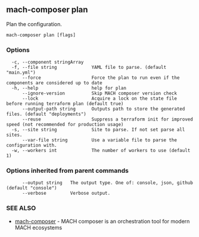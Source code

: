 ## mach-composer plan

Plan the configuration.

```
mach-composer plan [flags]
```

### Options

```
  -c, --component stringArray   
  -f, --file string             YAML file to parse. (default "main.yml")
      --force                   Force the plan to run even if the components are considered up to date
  -h, --help                    help for plan
      --ignore-version          Skip MACH composer version check
      --lock                    Acquire a lock on the state file before running terraform plan (default true)
      --output-path string      Outputs path to store the generated files. (default "deployments")
      --reuse                   Suppress a terraform init for improved speed (not recommended for production usage)
  -s, --site string             Site to parse. If not set parse all sites.
      --var-file string         Use a variable file to parse the configuration with.
  -w, --workers int             The number of workers to use (default 1)
```

### Options inherited from parent commands

```
      --output string   The output type. One of: console, json, github (default "console")
      --verbose         Verbose output.
```

### SEE ALSO

* [mach-composer](mach-composer.md)	 - MACH composer is an orchestration tool for modern MACH ecosystems


